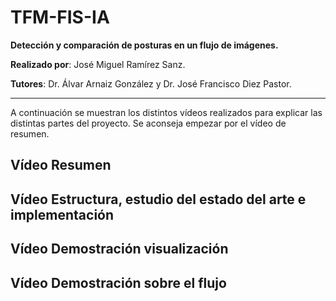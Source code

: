 # TFM-FIS-IA

**Detección y comparación de posturas en un flujo de imágenes.**

**Realizado por**: José Miguel Ramírez Sanz.

**Tutores**: Dr. Álvar Arnaiz González y Dr. José Francisco Diez Pastor.

---

A continuación se muestran los distintos vídeos realizados para explicar las distintas partes del proyecto. Se aconseja empezar por el vídeo de resumen.

## Vídeo Resumen
<p style="position: absolute; clip: rect(0px, 50px, 100px,50px);">
  <a href="https://youtu.be/xgnoNUEIYLc">
    <img src="https://raw.githubusercontent.com/Josemi/TFM-FIS-IA/master/doc/Latex/img/PortadaVidRes.PNG" height="300"/>
  </a>
</p>

## Vídeo Estructura, estudio del estado del arte e implementación
<p style="position: absolute; clip: rect(0px, 50px, 100px,50px);">
  <a href="https://youtu.be/JzZzEohleNM">
    <img src="https://raw.githubusercontent.com/Josemi/TFM-FIS-IA/master/doc/Latex/img/PortadaVidEstr.PNG" height="300"/>
  </a>
</p>

## Vídeo Demostración visualización
<p style="position: absolute; clip: rect(0px, 50px, 100px,50px);">
  <a href="https://youtu.be/FMfhGXu7i1U">
    <img src="https://raw.githubusercontent.com/Josemi/TFM-FIS-IA/master/doc/Latex/img/PortadaVidDemo.PNG" height="300"/>
  </a>
</p>

## Vídeo Demostración sobre el flujo
<p style="position: absolute; clip: rect(0px, 50px, 100px,50px);">
  <a href="https://www.youtube.com/watch?v=YXnoQF7xoK8">
    <img src="https://raw.githubusercontent.com/Josemi/TFM-FIS-IA/master/doc/Latex/img/portadaVid1.jpeg" height="300"/>
  </a>
</p>
